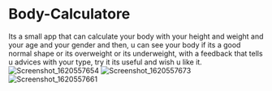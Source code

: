 # Body-Calculatore
Its a small app that can calculate your body with your height and weight and your age and your gender and then,
u can see your body if its a good normal shape or its overweight or its underweight, with a feedback that tells u advices with
your type, try it its useful and wish u like it.
![Screenshot_1620557654](https://user-images.githubusercontent.com/77206236/117569400-32628100-b0ce-11eb-939d-35beaeeaf79b.png)
![Screenshot_1620557673](https://user-images.githubusercontent.com/77206236/117569417-3db5ac80-b0ce-11eb-85c0-c51ce0e14b88.png)
![Screenshot_1620557661](https://user-images.githubusercontent.com/77206236/117569418-3ee6d980-b0ce-11eb-9309-0dd030ff883f.png)

